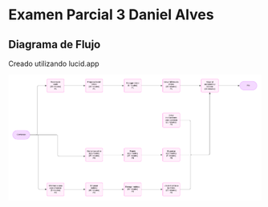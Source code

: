 # Examen Parcial 3 Daniel Alves

## Diagrama de Flujo

Creado utilizando lucid.app 

![Diagrama de flujo](https://github.com/Dalvelac/Examen-Parcial-3-Daniel-Alves/blob/main/Diagrama%20de%20flujo.png)


